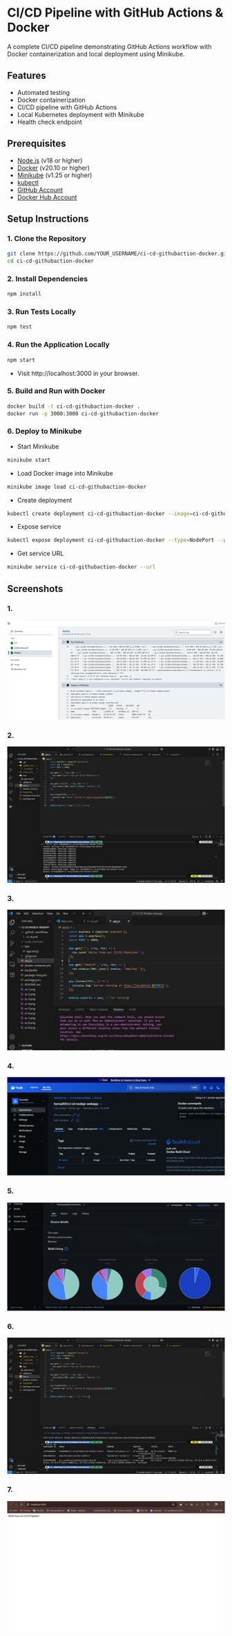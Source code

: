 # CI/CD Pipeline with GitHub Actions & Docker
A complete CI/CD pipeline demonstrating GitHub Actions workflow with Docker containerization and local deployment using Minikube.

## Features

- Automated testing 
- Docker containerization
- CI/CD pipeline with GitHub Actions
- Local Kubernetes deployment with Minikube
- Health check endpoint

## Prerequisites

- [Node.js](https://nodejs.org/) (v18 or higher)
- [Docker](https://www.docker.com/) (v20.10 or higher)
- [Minikube](https://minikube.sigs.k8s.io/docs/start/) (v1.25 or higher)
- [kubectl](https://kubernetes.io/docs/tasks/tools/)
- [GitHub Account](https://github.com/)
- [Docker Hub Account](https://hub.docker.com/)


## Setup Instructions

### 1. Clone the Repository

```bash
git clone https://github.com/YOUR_USERNAME/ci-cd-githubaction-docker.git
cd ci-cd-githubaction-docker
```
### 2. Install Dependencies
```bash
npm install
```
### 3. Run Tests Locally
```bash
npm test
```
### 4. Run the Application Locally
```bash
npm start
```
- Visit http://localhost:3000 in your browser.
### 5. Build and Run with Docker
```bash
docker build -t ci-cd-githubaction-docker .
docker run -p 3000:3000 ci-cd-githubaction-docker
```
### 6. Deploy to Minikube
- Start Minikube
```bash
minikube start
```
- Load Docker image into Minikube
```bash
minikube image load ci-cd-githubaction-docker
```
- Create deployment
```bash
kubectl create deployment ci-cd-githubaction-docker --image=ci-cd-githubaction-docker
```
- Expose service
```bash
kubectl expose deployment ci-cd-githubaction-docker --type=NodePort --port=3000
```
- Get service URL
```bash
minikube service ci-cd-githubaction-docker --url
```

## Screenshots

### 1.
![alt text](ss-1.png)

### 2.
![alt text](ss-2.png)

### 3.
![alt text](ss-3.png)

### 4.
![alt text](ss-4.png)

### 5.
![alt text](ss-5.png)

### 6.
![alt text](ss-6.png)

### 7.
![alt text](ss-7.png)





